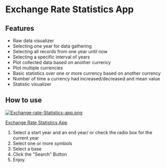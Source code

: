 # Exchange Rate Statistics App



## Features

- Raw data visualizer
- Selecting one year for data gathering
- Selecting all records from one year until now
- Selecting a specific interval of years
- Plot collected data based on another currency
- Plot multiple currencies
- Basic statistics over one or more currency based on another currency
- Number of time a currency had increased/decreased and mean value
- Statistic visualizer


## How to use

[![Exchange-rate-Statistics-app.png](https://i.postimg.cc/yNwJgddG/Exchange-rate-Statistics-app.png)](https://postimg.cc/DWPfR71Q)

[Exchange Rate Statistics App](https://github.com/gabrielbutnariu/Exchange-rate-statistics/blob/master/out/artifacts/Exchange_rate_Statistics_jar/Exchange%20rate%20Statistics.jar)


 1. Select a start year and an end year/  or check the radio box for the current year
 2. Select one or more symbols
 3. Select a base
 4. Click the "Search" Button
 5. Enjoy.

